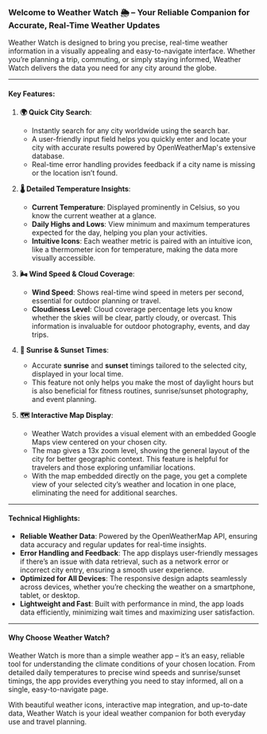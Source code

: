 

### Welcome to Weather Watch 🌦️ – Your Reliable Companion for Accurate, Real-Time Weather Updates

Weather Watch is designed to bring you precise, real-time weather information in a visually appealing and easy-to-navigate interface. Whether you’re planning a trip, commuting, or simply staying informed, Weather Watch delivers the data you need for any city around the globe.

---

#### Key Features:

1. **🌍 Quick City Search**:
   - Instantly search for any city worldwide using the search bar.
   - A user-friendly input field helps you quickly enter and locate your city with accurate results powered by OpenWeatherMap's extensive database.
   - Real-time error handling provides feedback if a city name is missing or the location isn’t found.

2. **🌡️ Detailed Temperature Insights**:
   - **Current Temperature**: Displayed prominently in Celsius, so you know the current weather at a glance.
   - **Daily Highs and Lows**: View minimum and maximum temperatures expected for the day, helping you plan your activities.
   - **Intuitive Icons**: Each weather metric is paired with an intuitive icon, like a thermometer icon for temperature, making the data more visually accessible.

3. **🌬️ Wind Speed & Cloud Coverage**:
   - **Wind Speed**: Shows real-time wind speed in meters per second, essential for outdoor planning or travel.
   - **Cloudiness Level**: Cloud coverage percentage lets you know whether the skies will be clear, partly cloudy, or overcast. This information is invaluable for outdoor photography, events, and day trips.

4. **🌅 Sunrise & Sunset Times**:
   - Accurate **sunrise** and **sunset** timings tailored to the selected city, displayed in your local time.
   - This feature not only helps you make the most of daylight hours but is also beneficial for fitness routines, sunrise/sunset photography, and event planning.

5. **🗺️ Interactive Map Display**:
   - Weather Watch provides a visual element with an embedded Google Maps view centered on your chosen city.
   - The map gives a 13x zoom level, showing the general layout of the city for better geographic context. This feature is helpful for travelers and those exploring unfamiliar locations.
   - With the map embedded directly on the page, you get a complete view of your selected city’s weather and location in one place, eliminating the need for additional searches.

---

#### Technical Highlights:

- **Reliable Weather Data**: Powered by the OpenWeatherMap API, ensuring data accuracy and regular updates for real-time insights.
- **Error Handling and Feedback**: The app displays user-friendly messages if there’s an issue with data retrieval, such as a network error or incorrect city entry, ensuring a smooth user experience.
- **Optimized for All Devices**: The responsive design adapts seamlessly across devices, whether you’re checking the weather on a smartphone, tablet, or desktop.
- **Lightweight and Fast**: Built with performance in mind, the app loads data efficiently, minimizing wait times and maximizing user satisfaction.

---

#### Why Choose Weather Watch?

Weather Watch is more than a simple weather app – it’s an easy, reliable tool for understanding the climate conditions of your chosen location. From detailed daily temperatures to precise wind speeds and sunrise/sunset timings, the app provides everything you need to stay informed, all on a single, easy-to-navigate page. 

With beautiful weather icons, interactive map integration, and up-to-date data, Weather Watch is your ideal weather companion for both everyday use and travel planning.
